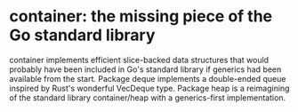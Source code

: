# container: the missing piece of the Go standard library

container implements efficient slice-backed data structures that would probably
have been included in Go's standard library if generics had been available from
the start. Package deque implements a double-ended queue inspired by Rust's
wonderful VecDeque type. Package heap is a reimagining of the standard library
container/heap with a generics-first implementation.
